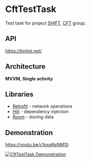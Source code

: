 # CftTestTask
Test task for project [SHIFT](https://team.cft.ru/start/school), [CFT](https://team.cft.ru/) group.
## API
https://binlist.net/
## Architecture 
**MVVM, Single activity**
## Libraries
* [Retrofit](https://square.github.io/retrofit/) - network operations
* [Hilt](https://dagger.dev/hilt/) - dependency injection
* [Room](https://developer.android.com/jetpack/androidx/releases/room) - storing data
## Demonstration 
https://youtu.be/c1psqRsNM10

[![CftTestTask Demonstration](https://img.youtube.com/vi/c1psqRsNM10/hqdefault.jpg)](https://youtu.be/c1psqRsNM10)
